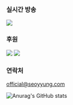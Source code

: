
### 실시간 방송
<a href="https://twitch.tv/seoyyung" target="_blank"><img src="https://img.shields.io/badge/Twitch-lightgrey?style=social&logo=twitch&logoColor=#9146FF"/></a>

### 후원
<a href="https://twip.kr/seoyyung" target="_blank"><img src="https://img.shields.io/badge/Twip-lightgrey?style=social&logo=twitch&logoColor=#00B3E0"/></a>
<a href="https://toss.me/돈주면좋아해요" target="_blank"><img src="https://img.shields.io/badge/Toss-lightgrey?style=social&logo=applepay&logoColor=#00B3E0"/></a>

### 연락처
official@seoyyung.com

![Anurag's GitHub stats](https://github-readme-stats.vercel.app/api?username=sy-project&show_icons=true&theme=radical)
